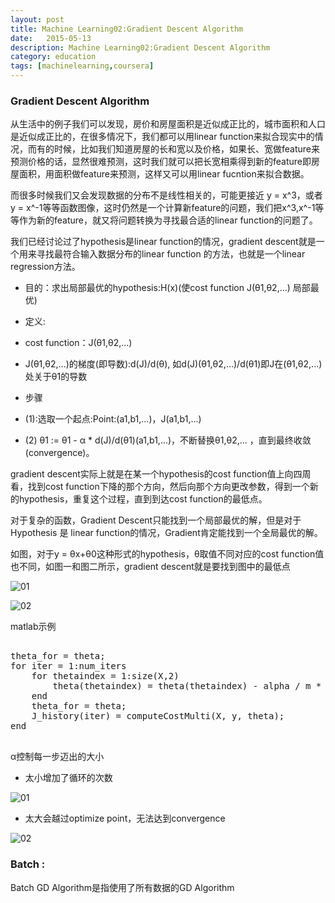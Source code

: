 ```yaml
---
layout: post
title: Machine Learning02:Gradient Descent Algorithm
date:   2015-05-13
description: Machine Learning02:Gradient Descent Algorithm
category: education
tags: [machinelearning,coursera]
---
```


### Gradient Descent Algorithm

从生活中的例子我们可以发现，房价和房屋面积是近似成正比的，城市面积和人口是近似成正比的，在很多情况下，我们都可以用linear function来拟合现实中的情况，而有的时候，比如我们知道房屋的长和宽以及价格，如果长、宽做feature来预测价格的话，显然很难预测，这时我们就可以把长宽相乘得到新的feature即房屋面积，用面积做feature来预测，这样又可以用linear fucntion来拟合数据。

而很多时候我们又会发现数据的分布不是线性相关的，可能更接近 y = x^3，或者 y = x^-1等等函数图像，这时仍然是一个计算新feature的问题，我们把x^3,x^-1等等作为新的feature，就又将问题转换为寻找最合适的linear function的问题了。

我们已经讨论过了hypothesis是linear function的情况，gradient descent就是一个用来寻找最符合输入数据分布的linear function 的方法，也就是一个linear regression方法。

* 	目的：求出局部最优的hypothesis:H(x)(使cost function J(θ1,θ2,...) 局部最优)

*	定义:

* cost function：J(θ1,θ2,...)
		
* J(θ1,θ2,...)的梯度(即导数):d(J)/d(θ), 如d(J)(θ1,θ2,...)/d(θ1)即J在(θ1,θ2,...)处关于θ1的导数

*	步骤

* (1):选取一个起点:Point:(a1,b1,...)，J(a1,b1,...)
		
* (2) θ1 := θ1 - α * d(J)/d(θ1)(a1,b1,...)，不断替换θ1,θ2,... ，直到最终收敛(convergence)。

<!-- more -->

gradient descent实际上就是在某一个hypothesis的cost function值上向四周看，找到cost function下降的那个方向，然后向那个方向更改参数，得到一个新的hypothesis，重复这个过程，直到到达cost function的最低点。 
		
对于复杂的函数，Gradient Descent只能找到一个局部最优的解，但是对于Hypothesis 是 linear function的情况，Gradient肯定能找到一个全局最优的解。

如图，对于y = θx+θ0这种形式的hypothesis，θ取值不同对应的cost function值也不同，如图一和图二所示，gradient descent就是要找到图中的最低点

![01](http://obhvbhenx.bkt.clouddn.com//image/blog/coursera/ml_03.png)

![02](http://obhvbhenx.bkt.clouddn.com//image/blog/coursera/ml_04.png)

matlab示例

<pre>

theta_for = theta;
for iter = 1:num_iters
    for thetaindex = 1:size(X,2)
        theta(thetaindex) = theta(thetaindex) - alpha / m * sum((X * theta_for - y) .* X(:,thetaindex));
    end
    theta_for = theta;
    J_history(iter) = computeCostMulti(X, y, theta);
end

</pre>

α控制每一步迈出的大小

* 太小增加了循环的次数

![01](http://obhvbhenx.bkt.clouddn.com//image/blog/coursera/ml_07.png)

* 太大会越过optimize point，无法达到convergence

![02](http://obhvbhenx.bkt.clouddn.com//image/blog/coursera/ml_06.png)

### Batch :

Batch GD Algorithm是指使用了所有数据的GD Algorithm

